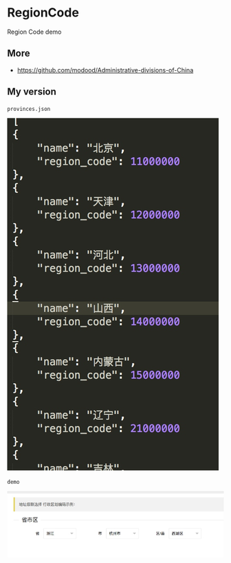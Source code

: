 # RegionCode
Region Code demo

## More
- https://github.com/modood/Administrative-divisions-of-China

## My version

`provinces.json`

![](./_image/2018-02-23-09-22-29.jpg)

`demo`

![](./_image/2018-02-23-10-52-59.jpg)







